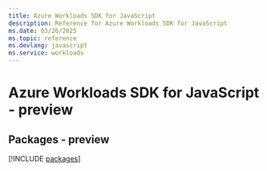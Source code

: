 ```yaml
---
title: Azure Workloads SDK for JavaScript
description: Reference for Azure Workloads SDK for JavaScript
ms.date: 03/26/2025
ms.topic: reference
ms.devlang: javascript
ms.service: workloads
---
```

# Azure Workloads SDK for JavaScript - preview
## Packages - preview
[!INCLUDE [packages](workloads-index.md)]